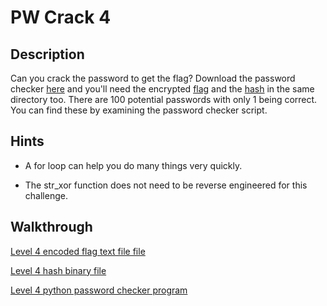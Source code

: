 # PW Crack 4

## Description

Can you crack the password to get the flag? Download the password checker [here](https://artifacts.picoctf.net/c/20/level4.py "PicoCTF link to download PW Crack level 4 password checker program") and you'll need the encrypted [flag](https://artifacts.picoctf.net/c/20/level4.flag.txt.enc "PicoCTF link to download PW Crack level 4 encrypted flag text file") and the [hash](https://artifacts.picoctf.net/c/20/level4.hash.bin "PicoCTF link to download PW Crack level 4 hash binary file") in the same directory too. There are 100 potential passwords with only 1 being correct. You can find these by examining the password checker script.

## Hints

* A for loop can help you do many things very quickly.

* The str_xor function does not need to be reverse engineered for this challenge.

## Walkthrough

[Level 4 encoded flag text file file](./level4.flag.txt.enc "Level 4 encoded flag text file file")

[Level 4 hash binary file](./level4.hash.bin "Level 4 hash binary file")

[Level 4 python password checker program](./level4.py "Level 4 python password checker program")
